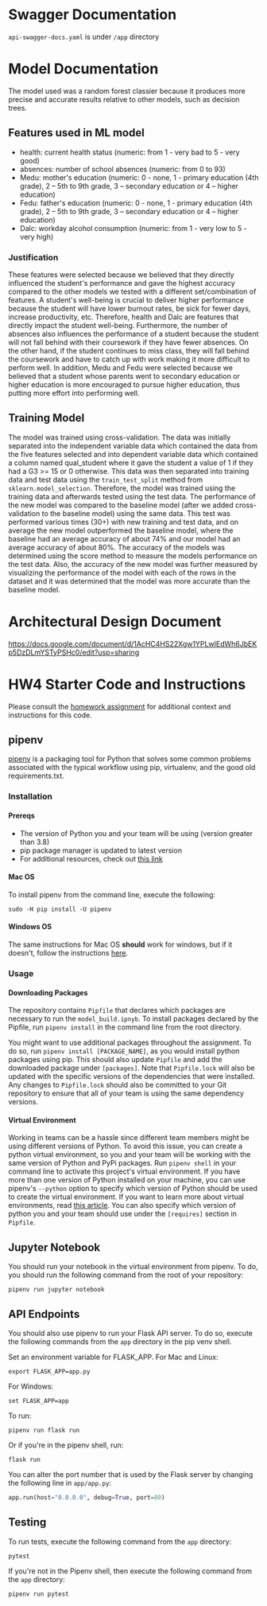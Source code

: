 # Swagger Documentation
`api-swagger-docs.yaml` is under `/app` directory

# Model Documentation
The model used was a random forest classier because it produces more precise and accurate results relative to other models, such as decision trees.

## Features used in ML model
- health: current health status (numeric: from 1 - very bad to 5 - very good)
- absences: number of school absences (numeric: from 0 to 93)
- Medu: mother's education (numeric: 0 - none,  1 - primary education (4th grade), 2 – 5th to 9th grade, 3 – secondary education or 4 – higher education)
- Fedu: father's education (numeric: 0 - none,  1 - primary education (4th grade), 2 – 5th to 9th grade, 3 – secondary education or 4 – higher education)
- Dalc: workday alcohol consumption (numeric: from 1 - very low to 5 - very high)

### Justification
These features were selected because we believed that they directly influenced the student's performance and gave the highest accuracy compared to the other models we tested with a different set/combination of features. A student's well-being is crucial to deliver higher performance because the student will have lower burnout rates, be sick for fewer days, increase productivity, etc. Therefore, health and Dalc are features that directly impact the student well-being. Furthermore, the number of absences also influences the performance of a student because the student will not fall behind with their coursework if they have fewer absences. On the other hand, if the student continues to miss class, they will fall behind the coursework and have to catch up with work making it more difficult to perform well. In addition, Medu and Fedu were selected because we believed that a student whose parents went to secondary education or higher education is more encouraged to pursue higher education, thus putting more effort into performing well.

## Training Model
The model was trained using cross-validation. The data was initially separated into the independent variable data which contained the data from the five features selected and into dependent variable data which contained a column named qual_student where it gave the student a value of 1 if they had a G3 >= 15 or 0 otherwise. This data was then separated into training data and test data using the `train_test_split` method from `sklearn.model_selection`. Therefore, the model was trained using the training data and afterwards tested using the test data. The performance of the new model was compared to the baseline model (after we added cross-validation to the baseline model) using the same data. This test was performed various times (30+) with new training and test data, and on average the new model outperformed the baseline model, where the baseline had an average accuracy of about 74% and our model had an average accuracy of about 80%. The accuracy of the models was determined using the score method to measure the models performance on the test data. Also, the accuracy of the new model was further measured by visualizing the performance of the model with each of the rows in the dataset and it was determined that the model was more accurate than the baseline model.


# Architectural Design Document
https://docs.google.com/document/d/1AcHC4HS22Xgw1YPLwIEdWh6JbEKp5DzDLmYSTyPSHc0/edit?usp=sharing


# HW4 Starter Code and Instructions

Please consult the [homework assignment](https://cmu-313.github.io//assignments/hw4) for additional context and instructions for this code.

## pipenv

[pipenv](https://pipenv.pypa.io/en/latest) is a packaging tool for Python that solves some common problems associated with the typical workflow using pip, virtualenv, and the good old requirements.txt.

### Installation

#### Prereqs

- The version of Python you and your team will be using (version greater than 3.8)
- pip package manager is updated to latest version
- For additional resources, check out [this link](https://pipenv-fork.readthedocs.io/en/latest/install.html#installing-pipenv)

#### Mac OS

To install pipenv from the command line, execute the following:

```terminal
sudo -H pip install -U pipenv
```

#### Windows OS

The same instructions for Mac OS **should** work for windows, but if it doesn't, follow the instructions [here](https://www.pythontutorial.net/python-basics/install-pipenv-windows).

### Usage

#### Downloading Packages

The repository contains `Pipfile` that declares which packages are necessary to run the `model_build.ipnyb`.
To install packages declared by the Pipfile, run `pipenv install` in the command line from the root directory.

You might want to use additional packages throughout the assignment.
To do so, run `pipenv install [PACKAGE_NAME]`, as you would install python packages using pip.
This should also update `Pipfile` and add the downloaded package under `[packages]`.
Note that `Pipfile.lock` will also be updated with the specific versions of the dependencies that were installed.
Any changes to `Pipfile.lock` should also be committed to your Git repository to ensure that all of your team is using the same dependency versions.

#### Virtual Environment

Working in teams can be a hassle since different team members might be using different versions of Python.
To avoid this issue, you can create a python virtual environment, so you and your team will be working with the same version of Python and PyPi packages.
Run `pipenv shell` in your command line to activate this project's virtual environment.
If you have more than one version of Python installed on your machine, you can use pipenv's `--python` option to specify which version of Python should be used to create the virtual environment.
If you want to learn more about virtual environments, read [this article](https://docs.python-guide.org/dev/virtualenvs/#using-installed-packages).
You can also specify which version of python you and your team should use under the `[requires]` section in `Pipfile`.

## Jupyter Notebook

You should run your notebook in the virtual environment from pipenv.
To do, you should run the following command from the root of your repository:

```terminal
pipenv run jupyter notebook
```

## API Endpoints

You should also use pipenv to run your Flask API server.
To do so, execute the following commands from the `app` directory in the pip venv shell.


Set an environment variable for FLASK_APP.
For Mac and Linux:
```terminal
export FLASK_APP=app.py
```

For Windows:
```terminal
set FLASK_APP=app
```

To run:
```terminal
pipenv run flask run
```

Or if you're in the pipenv shell, run:
```terminal
flask run
```

You can alter the port number that is used by the Flask server by changing the following line in `app/app.py`:

```python
app.run(host="0.0.0.0", debug=True, port=80)
```

## Testing

To run tests, execute the following command from the `app` directory:

```terminal
pytest
```

If you're not in the Pipenv shell, then execute the following command from the `app` directory:

```terminal
pipenv run pytest
```
